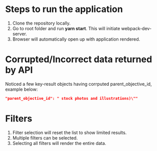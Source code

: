 # Steps to run the application

1. Clone the repository locally.
2. Go to root folder and run **yarn start**. This will initiate webpack-dev-server.
3. Browser will automatically open up with application rendered.



# Corrupted/Incorrect data returned by API

Noticed a few key-result objects having corrputed parent_objective_id, example below:

```json
"parent_objective_id": " stock photos and illustrations)\""
```



# Filters

1. Filter selection will reset the list to show limited results.
2. Multiple filters can be selected.
3. Selecting all filters will render the entire data.

